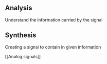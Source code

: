 ## Analysis
Understand the information carried by the signal

## Synthesis
Creating a signal to contain in given information


[[Analog signals]] 
